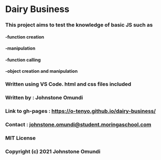 # Dairy Business
### This project aims to test the knowledge of basic JS such as 
#### -function creation
#### -manipulation 
#### -function calling
#### -object creation and manipulation
### Written using VS Code. html and css files included
### Written by : Johnstone Omundi
### Link to gh-pages : https://o-tenyo.github.io/dairy-business/
### Contact : johnstone.omundi@student.moringaschool.com

### MIT License

### Copyright (c) 2021 Johnstone Omundi
